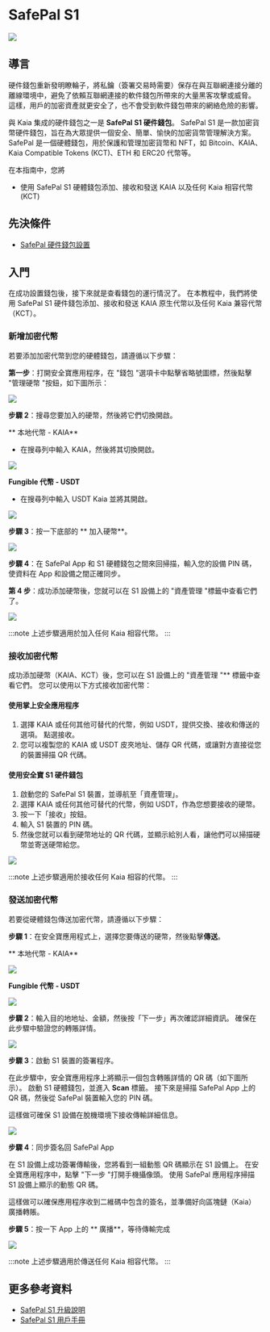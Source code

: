 # SafePal S1

![](/img/banners/kaia-safepal.png)

## 導言<a id="introduction"></a>

硬件錢包重新發明瞭輪子，將私鑰（簽署交易時需要）保存在與互聯網連接分離的離線環境中，避免了依賴互聯網連接的軟件錢包所帶來的大量黑客攻擊或威脅。 這樣，用戶的加密資產就更安全了，也不會受到軟件錢包帶來的網絡危險的影響。

與 Kaia 集成的硬件錢包之一是 **SafePal S1 硬件錢包**。 SafePal S1 是一款加密貨幣硬件錢包，旨在為大眾提供一個安全、簡單、愉快的加密貨幣管理解決方案。 SafePal 是一個硬體錢包，用於保護和管理加密貨幣和 NFT，如 Bitcoin、KAIA、Kaia Compatible Tokens (KCT)、ETH 和 ERC20 代幣等。

在本指南中，您將

- 使用 SafePal S1 硬體錢包添加、接收和發送 KAIA 以及任何 Kaia 相容代幣(KCT)

## 先決條件<a id="prerequisites"></a>

- [SafePal 硬件錢包設置](https://safepalsupport.zendesk.com/hc/en-us/articles/360046051752)

## 入門<a id="getting-started"></a>

在成功設置錢包後，接下來就是查看錢包的運行情況了。 在本教程中，我們將使用 SafePal S1 硬件錢包添加、接收和發送 KAIA 原生代幣以及任何 Kaia 兼容代幣（KCT）。

### 新增加密代幣<a id="adding-crypto-tokens"></a>

若要添加加密代幣到您的硬體錢包，請遵循以下步驟：

**第一步**：打開安全寶應用程序，在 "錢包 "選項卡中點擊省略號圖標，然後點擊 "管理硬幣 "按鈕，如下圖所示：

![](/img/build/tools/safepal/sp-hw-manage-coins.png)

**步驟 2**：搜尋您要加入的硬幣，然後將它們切換開啟。

\*\* 本地代幣 - KAIA\*\*

- 在搜尋列中輸入 KAIA，然後將其切換開啟。

![](/img/build/tools/safepal/sp-app-search-kaia.jpg)

**Fungible 代幣 - USDT**

- 在搜尋列中輸入 USDT Kaia 並將其開啟。

![](/img/build/tools/safepal/sp-app-search-usdt.jpg)

**步驟 3**：按一下底部的 \*\* 加入硬幣\*\*。

![](/img/build/tools/safepal/sp-hw-add-coins.png)

**步驟 4**：在 SafePal App 和 S1 硬體錢包之間來回掃描，輸入您的設備 PIN 碼，使資料在 App 和設備之間正確同步。

**第 4 步**：成功添加硬幣後，您就可以在 S1 設備上的 "資產管理 "標籤中查看它們了。

![](/img/build/tools/safepal/sp-hw-asset-display.png)

:::note
上述步驟適用於加入任何 Kaia 相容代幣。
:::

### 接收加密代幣<a id="receiving-crypto-tokens"></a>

成功添加硬幣（KAIA、KCT）後，您可以在 S1 設備上的 "資產管理 "\*\* 標籤中查看它們。 您可以使用以下方式接收加密代幣：

#### 使用掌上安全應用程序

1. 選擇 KAIA 或任何其他可替代的代幣，例如 USDT，提供交換、接收和傳送的選項。 點選接收。
2. 您可以複製您的 KAIA 或 USDT 皮夾地址、儲存 QR 代碼，或讓對方直接從您的裝置掃描 QR 代碼。

#### 使用安全寶 S1 硬件錢包

1. 啟動您的 SafePal S1 裝置，並導航至「資產管理」。
2. 選擇 KAIA 或任何其他可替代的代幣，例如 USDT，作為您想要接收的硬幣。
3. 按一下「接收」按鈕。
4. 輸入 S1 裝置的 PIN 碼。
5. 然後您就可以看到硬幣地址的 QR 代碼，並顯示給別人看，讓他們可以掃描硬幣並寄送硬幣給您。

![](/img/build/tools/safepal/sp-hw-receive-tokens.png)

:::note
上述步驟適用於接收任何 Kaia 相容的代幣。
:::

### 發送加密代幣 <a id="sending-crypto-tokens"></a>

若要從硬體錢包傳送加密代幣，請遵循以下步驟：

**步驟 1**：在安全寶應用程式上，選擇您要傳送的硬幣，然後點擊**傳送**。

\*\* 本地代幣 - KAIA\*\*

![](/img/build/tools/safepal/sp-hw-sp-app-send.png)

**Fungible 代幣 - USDT**

![](/img/build/tools/safepal/sp-hw-sp-app-usdt-send.png)

**步驟 2**：輸入目的地地址、金額，然後按「下一步」再次確認詳細資訊。 確保在此步驟中驗證您的轉賬詳情。

![](/img/build/tools/safepal/sp-hw-sp-app-send-details.png)

**步驟 3**：啟動 S1 裝置的簽署程序。

在此步驟中，安全寶應用程序上將顯示一個包含轉賬詳情的 QR 碼（如下圖所示）。 啟動 S1 硬體錢包，並進入 **Scan** 標籤。 接下來是掃描 SafePal App 上的 QR 碼，然後從 SafePal 裝置輸入您的 PIN 碼。

這樣做可確保 S1 設備在脫機環境下接收傳輸詳細信息。

![](/img/build/tools/safepal/sp-hw-sign-tx.png)

**步驟 4**：同步簽名回 SafePal App

在 S1 設備上成功簽署傳輸後，您將看到一組動態 QR 碼顯示在 S1 設備上。 在安全寶應用程序中，點擊 "下一步 "打開手機攝像頭。 使用 SafePal 應用程序掃描 S1 設備上顯示的動態 QR 碼。

這樣做可以確保應用程序收到二維碼中包含的簽名，並準備好向區塊鏈（Kaia）廣播轉賬。

**步驟 5**：按一下 App 上的 \*\* 廣播\*\*，等待傳輸完成

![](/img/build/tools/safepal/sp-hw-broadcast-tx.png)

:::note
上述步驟適用於傳送任何 Kaia 相容代幣。
:::

## 更多參考資料 <a id="further-references"></a>

- [SafePal S1 升級說明](https://www.safepal.com/en/upgrade/s1)
- [SafePal S1 用戶手冊](https://docs.safepal.io/safepal-hardware-wallet/user-manual)